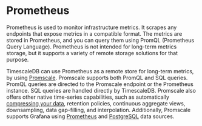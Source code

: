 # Prometheus
Prometheus is used to monitor infrastructure metrics. It scrapes any endpoints
that expose metrics in a compatible format. The metrics are stored in
Prometheus, and you can query them using PromQL (Prometheus Query Language).
Prometheus is not intended for long-term metrics storage, but it supports a
variety of remote storage solutions for that purpose.

TimescaleDB can use Prometheus as a remote store for long-term metrics, by using
[Promscale][promscale]. Promscale supports both PromQL and SQL queries. PromQL
queries are directed to the Promscale endpoint or the Prometheus instance. SQL
queries are handled directly by TimescaleDB. Promscale also offers other native
time-series capabilities, such as automatically
[compressing your data][timescale-compression], retention policies, continuous
aggregate views, downsampling, data gap-filling, and interpolation.
Additionally, Promscale supports Grafana using [Prometheus][prometheus-grafana]
and [PostgreSQL][postgres-grafana] data sources.

[promscale]: /promscale/:currentVersion:/
[timescale-compression]: https://blog.timescale.com/blog/building-columnar-compression-in-a-row-oriented-database/
[prometheus-grafana]: https://grafana.com/docs/grafana/latest/datasources/prometheus/
[postgres-grafana]: https://grafana.com/docs/grafana/latest/datasources/postgres/
